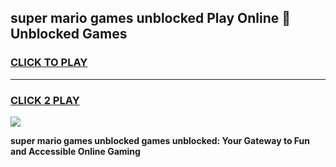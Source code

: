 
## super mario games unblocked Play Online 👋 Unblocked Games
<h3>
<a href="https://premium.freeplayer.one?title=super_mario_games_unblocked&ref=19F">CLICK TO PLAY</a></h3>
<hr>

<h3>
<a href="https://premium.freeplayer.one?title=super_mario_games_unblocked&ref=19F">CLICK 2 PLAY</a>
  
</h3>

<a href="https://premium.freeplayer.one?title=super_mario_games_unblocked&ref=19F"><img src="https://clearcache.store/games.png"></a>


**super mario games unblocked games unblocked: Your Gateway to Fun and Accessible Online Gaming**
